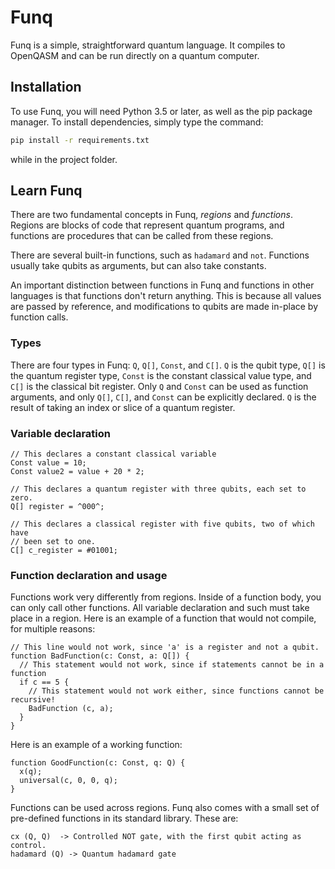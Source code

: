 # Funq

Funq is a simple, straightforward quantum language. It compiles to OpenQASM and can be run
directly on a quantum computer.

## Installation

To use Funq, you will need Python 3.5 or later, as well as the pip package manager.
To install dependencies, simply type the command:
```bash
pip install -r requirements.txt
```
while in the project folder.

## Learn Funq

There are two fundamental concepts in Funq, *regions* and *functions*. Regions are
blocks of code that represent quantum programs, and functions are procedures that
can be called from these regions.

There are several built-in functions, such as `hadamard` and `not`. Functions usually
take qubits as arguments, but can also take constants.

An important distinction between functions in Funq and functions in other languages is that
functions don't return anything. This is because all values are passed by reference, and
modifications to qubits are made in-place by function calls.

### Types

There are four types in Funq: `Q`, `Q[]`, `Const`, and `C[]`. `Q` is the qubit type, `Q[]` is
the quantum register type, `Const` is the constant classical value type, and `C[]` is the
classical bit register. Only `Q` and `Const` can be used as function arguments, and only
`Q[]`, `C[]`, and `Const` can be explicitly declared. `Q` is the result of taking an index
or slice of a quantum register.

### Variable declaration
```
// This declares a constant classical variable
Const value = 10;
Const value2 = value + 20 * 2;

// This declares a quantum register with three qubits, each set to zero.
Q[] register = ^000^;

// This declares a classical register with five qubits, two of which have
// been set to one.
C[] c_register = #01001;
```

### Function declaration and usage

Functions work very differently from regions. Inside of a function body, you can
only call other functions. All variable declaration and such must take place in
a region. Here is an example of a function that would not compile, for multiple
reasons:
```
// This line would not work, since 'a' is a register and not a qubit.
function BadFunction(c: Const, a: Q[]) {
  // This statement would not work, since if statements cannot be in a function
  if c == 5 {
    // This statement would not work either, since functions cannot be recursive!
    BadFunction (c, a);
  }
}
```

Here is an example of a working function:
```
function GoodFunction(c: Const, q: Q) {
  x(q);
  universal(c, 0, 0, q);
}
```

Functions can be used across regions. Funq also comes with a small set of
pre-defined functions in its standard library. These are:
```
cx (Q, Q)  -> Controlled NOT gate, with the first qubit acting as control.
hadamard (Q) -> Quantum hadamard gate

```
